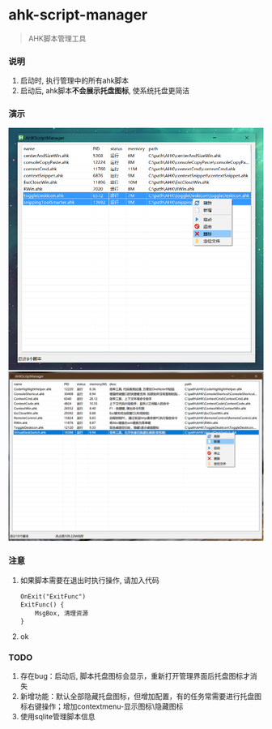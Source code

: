 # ahk-script-manager
> AHK脚本管理工具

### 说明
1. 启动时, 执行管理中的所有ahk脚本
2. 启动后, ahk脚本**不会展示托盘图标**, 使系统托盘更简洁


### 演示
<div align=center><img src="https://github.com/bjc5233/ahk-script-manager/raw/master/resources/demo.png"/></div>
<div align=center><img src="https://github.com/bjc5233/ahk-script-manager/raw/master/resources/demo2.png"/></div>



### 注意
1. 如果脚本需要在退出时执行操作, 请加入代码
    ```
    OnExit("ExitFunc")
    ExitFunc() {
        MsgBox, 清理资源
    }
    ```
2. ok

### TODO
1. 存在bug：启动后, 脚本托盘图标会显示，重新打开管理界面后托盘图标才消失
2. 新增功能：默认全部隐藏托盘图标，但增加配置，有的任务常需要进行托盘图标右键操作；增加contextmenu-显示图标\隐藏图标
3. 使用sqlite管理脚本信息